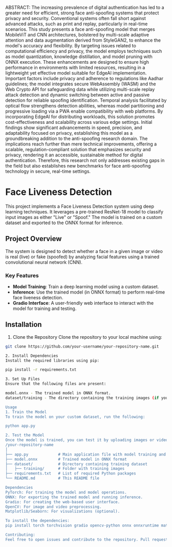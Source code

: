 ABSTRACT:
The increasing prevalence of digital authentication has led to a greater need for efficient, strong face anti-spoofing systems that protect privacy and security. Conventional systems often fall short against advanced attacks, such as print and replay, particularly in real-time scenarios. This study presents a face anti-spoofing model that merges MobileViT and CNN architectures, bolstered by multi-scale adaptive attention and data augmentation derived from StyleGAN2, to enhance the model's accuracy and flexibility. By targeting issues related to computational efficiency and privacy, the model employs techniques such as model quantization, knowledge distillation, and model pruning with ONNX execution. These enhancements are designed to ensure high performance in environments with limited resources, resulting in a lightweight yet effective model suitable for EdgeAI implementation. Important factors include privacy and adherence to regulations like Aadhar guidelines; the model integrates secure WebAssembly (WASM) and the Web Crypto API for safeguarding data while utilizing multi-scale replay attack detection and dynamic switching between active and passive detection for reliable spoofing identification. Temporal analysis facilitated by optical flow strengthens detection abilities, whereas model partitioning and progressive loading via a PWA enable compatibility with web platforms. By incorporating EdgeAI for distributing workloads, this solution promotes cost-effectiveness and scalability across various edge settings. Initial findings show significant advancements in speed, precision, and adaptability focused on privacy, establishing this model as a groundbreaking addition to the anti-spoofing research domain. The implications reach further than mere technical improvements, offering a scalable, regulation-compliant solution that emphasizes security and privacy, rendering it an accessible, sustainable method for digital authentication. Therefore, this research not only addresses existing gaps in the field but also establishes new benchmarks for face anti-spoofing technology in secure, real-time settings.

# Face Liveness Detection

This project implements a Face Liveness Detection system using deep learning techniques. It leverages a pre-trained ResNet-18 model to classify input images as either "Live" or "Spoof." The model is trained on a custom dataset and exported to the ONNX format for inference.

## Project Overview

The system is designed to detect whether a face in a given image or video is real (live) or fake (spoofed) by analyzing facial features using a trained convolutional neural network (CNN).

### Key Features
- **Model Training**: Train a deep learning model using a custom dataset.
- **Inference**: Use the trained model (in ONNX format) to perform real-time face liveness detection.
- **Gradio Interface**: A user-friendly web interface to interact with the model for training and testing.

## Installation

1. Clone the Repository
Clone the repository to your local machine using:
```bash
git clone https://github.com/your-username/your-repository-name.git

2. Install Dependencies
Install the required libraries using pip:

pip install -r requirements.txt

3. Set Up Files
Ensure that the following files are present:

model.onnx - The trained model in ONNX format.
dataset/training - The directory containing the training images (if you're retraining the model).

Usage
1. Train the Model
To train the model on your custom dataset, run the following:

python app.py

2. Test the Model
Once the model is trained, you can test it by uploading images or videos in the Test Model tab. The system will classify the uploaded content as either "Live" or "Spoof."
/your-repository-name
│
├── app.py             # Main application file with model training and inference
├── model.onnx         # Trained model in ONNX format
├── dataset/           # Directory containing training dataset
│   ├── training/      # Folder with training images
├── requirements.txt   # List of required Python packages
└── README.md          # This README file

Dependencies
PyTorch: For training the model and model operations.
ONNX: For exporting the trained model and running inference.
Gradio: For creating the web-based user interface.
OpenCV: For image and video preprocessing.
Matplotlib/Seaborn: For visualizations (optional).

To install the dependencies:
pip install torch torchvision gradio opencv-python onnx onnxruntime matplotlib seaborn

Contributing:
Feel free to open issues and contribute to the repository. Pull requests are welcome!



